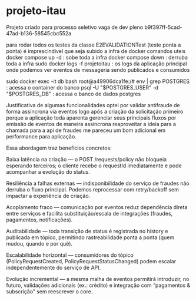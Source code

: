 # projeto-itau
Projeto criado para processo seletivo vaga de dev pleno
b9f397ff-5cad-47ad-b136-58545cbc552a

para rodar todos os testes da classe E2EVALIDATIONTest (teste ponta a ponta) é imprescindivel que seja subido a infra de docker
comandos uteis docker compose up -d : sobe toda a infra
docker compose down : derruba toda a infra
sudo docker logs -f projetoitau : os logs da aplicação principal onde podemos ver eventos de messageria sendo publicados e consumidos

sudo docker exec -it db bash
root@a49906dca1fe:/# env | grep POSTGRES : acessa o container do banco
psql -U "$POSTGRES_USER" -d "$POSTGRES_DB" : acessa o banco de dados postgres


Justificativa de algumas funcionalidades
optei por validar antifraude de forma assíncrona via eventos logo após a criação da solicitação primeiro porque a aplicação toda 
aparenta gerenciar seus principais fluxos por emissão de eventos de maneira assincrona reaproveitar a ideia para a chamada para a api
de fraudes me pareceu um bom adicional em performance para aplicação.

Essa abordagem traz benefícios concretos:

Baixa latência na criação — o POST /requests/policy não bloqueia esperando terceiros; o cliente recebe o requestId imediatamente e pode acompanhar a evolução do status.

Resiliência a falhas externas — indisponibilidade do serviço de fraudes não derruba o fluxo principal. Podemos reprocessar com retry/backoff sem impactar a experiência de criação.

Acoplamento fraco — comunicação por eventos reduz dependência direta entre serviços e facilita substituição/escala de integrações (fraudes, pagamentos, notificações).

Auditabilidade — toda transição de status é registrada no history e publicada em tópico, permitindo rastreabilidade ponta a ponta (quem mudou, quando e por quê).

Escalabilidade horizontal — consumidores do tópico (PolicyRequestCreated, PolicyRequestStatusChanged) podem escalar independentemente do serviço de API.

Evolução incremental — a mesma malha de eventos permitirá introduzir, no futuro, validações adicionais (ex.: crédito) e integração com “pagamentos & subscrição” sem reescrever o core.
